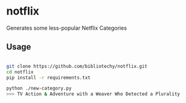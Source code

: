 # notflix
Generates some less-popular Netflix Categories


## Usage

```bash

git clone https://github.com/bibliotechy/notflix.git
cd notflix
pip install -r requirements.txt

python ./new-category.py
>>> TV Action & Adventure with a Weaver Who Detected a Plurality
```

